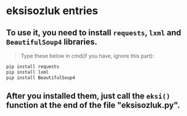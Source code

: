 # eksisozluk entries
## To use it, you need to install `requests`, `lxml` and `BeautifulSoup4` libraries.
> Type these below in cmd(if you have, ignore this part):
```sh
pip install requests
pip install lxml
pip install BeautifulSoup4
```
## After you installed them, just call the `eksi()` function at the end of the file "eksisozluk.py".
